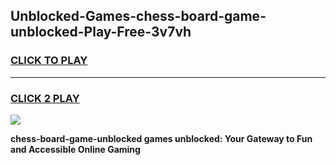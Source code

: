 
## Unblocked-Games-chess-board-game-unblocked-Play-Free-3v7vh
<h3>
<a href="https://premium76.site?title=chess-board-game-unblocked&ref=15A">CLICK TO PLAY</a></h3>
<hr>

<h3>
<a href="https://premium76.site?title=chess-board-game-unblocked&ref=15A">CLICK 2 PLAY</a>
  
</h3>

<a href="https://premium76.site?title=chess-board-game-unblocked&ref=15A"><img src="https://clearcache.store/games.png"></a>


**chess-board-game-unblocked games unblocked: Your Gateway to Fun and Accessible Online Gaming**
